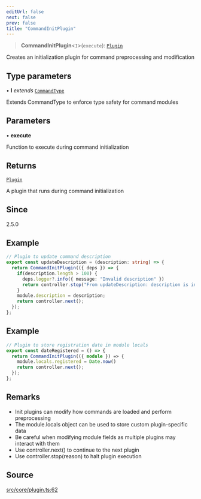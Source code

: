 ```yaml
---
editUrl: false
next: false
prev: false
title: "CommandInitPlugin"
---
```


> **CommandInitPlugin**\<`I`\>(`execute`): [`Plugin`](/v4/api/interfaces/plugin/)

Creates an initialization plugin for command preprocessing and modification

## Type parameters

• **I** *extends* [`CommandType`](/v4/api/enumerations/commandtype/)

Extends CommandType to enforce type safety for command modules

## Parameters

• **execute**

Function to execute during command initialization

## Returns

[`Plugin`](/v4/api/interfaces/plugin/)

A plugin that runs during command initialization

## Since

2.5.0

## Example

```ts
// Plugin to update command description
export const updateDescription = (description: string) => {
  return CommandInitPlugin(({ deps }) => {
    if(description.length > 100) {
      deps.logger?.info({ message: "Invalid description" })
      return controller.stop("From updateDescription: description is invalid");
    }
    module.description = description;
    return controller.next();
  });
};
```

## Example

```ts
// Plugin to store registration date in module locals
export const dateRegistered = () => {
  return CommandInitPlugin(({ module }) => {
    module.locals.registered = Date.now()
    return controller.next();
  });
};
```

## Remarks

- Init plugins can modify how commands are loaded and perform preprocessing
- The module.locals object can be used to store custom plugin-specific data
- Be careful when modifying module fields as multiple plugins may interact with them
- Use controller.next() to continue to the next plugin
- Use controller.stop(reason) to halt plugin execution

## Source

[src/core/plugin.ts:62](https://github.com/sern-handler/handler/blob/70c6236802295980123056f2e84579aa6f6e5dbd/src/core/plugin.ts#L62)
